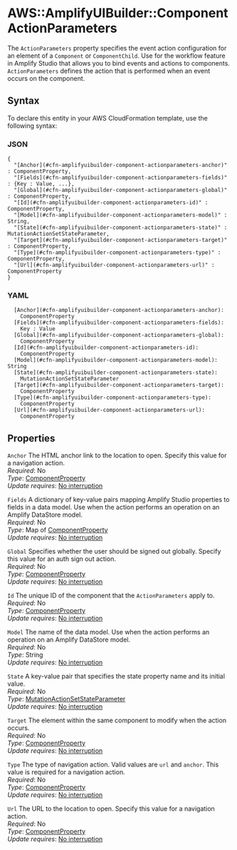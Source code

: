 # AWS::AmplifyUIBuilder::Component ActionParameters<a name="aws-properties-amplifyuibuilder-component-actionparameters"></a>

The `ActionParameters` property specifies the event action configuration for an element of a `Component` or `ComponentChild`\. Use for the workflow feature in Amplify Studio that allows you to bind events and actions to components\. `ActionParameters` defines the action that is performed when an event occurs on the component\.

## Syntax<a name="aws-properties-amplifyuibuilder-component-actionparameters-syntax"></a>

To declare this entity in your AWS CloudFormation template, use the following syntax:

### JSON<a name="aws-properties-amplifyuibuilder-component-actionparameters-syntax.json"></a>

```
{
  "[Anchor](#cfn-amplifyuibuilder-component-actionparameters-anchor)" : ComponentProperty,
  "[Fields](#cfn-amplifyuibuilder-component-actionparameters-fields)" : {Key : Value, ...},
  "[Global](#cfn-amplifyuibuilder-component-actionparameters-global)" : ComponentProperty,
  "[Id](#cfn-amplifyuibuilder-component-actionparameters-id)" : ComponentProperty,
  "[Model](#cfn-amplifyuibuilder-component-actionparameters-model)" : String,
  "[State](#cfn-amplifyuibuilder-component-actionparameters-state)" : MutationActionSetStateParameter,
  "[Target](#cfn-amplifyuibuilder-component-actionparameters-target)" : ComponentProperty,
  "[Type](#cfn-amplifyuibuilder-component-actionparameters-type)" : ComponentProperty,
  "[Url](#cfn-amplifyuibuilder-component-actionparameters-url)" : ComponentProperty
}
```

### YAML<a name="aws-properties-amplifyuibuilder-component-actionparameters-syntax.yaml"></a>

```
  [Anchor](#cfn-amplifyuibuilder-component-actionparameters-anchor):
    ComponentProperty
  [Fields](#cfn-amplifyuibuilder-component-actionparameters-fields):
    Key : Value
  [Global](#cfn-amplifyuibuilder-component-actionparameters-global):
    ComponentProperty
  [Id](#cfn-amplifyuibuilder-component-actionparameters-id):
    ComponentProperty
  [Model](#cfn-amplifyuibuilder-component-actionparameters-model): String
  [State](#cfn-amplifyuibuilder-component-actionparameters-state):
    MutationActionSetStateParameter
  [Target](#cfn-amplifyuibuilder-component-actionparameters-target):
    ComponentProperty
  [Type](#cfn-amplifyuibuilder-component-actionparameters-type):
    ComponentProperty
  [Url](#cfn-amplifyuibuilder-component-actionparameters-url):
    ComponentProperty
```

## Properties<a name="aws-properties-amplifyuibuilder-component-actionparameters-properties"></a>

`Anchor` <a name="cfn-amplifyuibuilder-component-actionparameters-anchor"></a>
The HTML anchor link to the location to open\. Specify this value for a navigation action\.  
_Required_: No  
_Type_: [ComponentProperty](aws-properties-amplifyuibuilder-component-componentproperty.md)  
_Update requires_: [No interruption](https://docs.aws.amazon.com/AWSCloudFormation/latest/UserGuide/using-cfn-updating-stacks-update-behaviors.html#update-no-interrupt)

`Fields` <a name="cfn-amplifyuibuilder-component-actionparameters-fields"></a>
A dictionary of key\-value pairs mapping Amplify Studio properties to fields in a data model\. Use when the action performs an operation on an Amplify DataStore model\.  
_Required_: No  
_Type_: Map of [ComponentProperty](aws-properties-amplifyuibuilder-component-componentproperty.md)  
_Update requires_: [No interruption](https://docs.aws.amazon.com/AWSCloudFormation/latest/UserGuide/using-cfn-updating-stacks-update-behaviors.html#update-no-interrupt)

`Global` <a name="cfn-amplifyuibuilder-component-actionparameters-global"></a>
Specifies whether the user should be signed out globally\. Specify this value for an auth sign out action\.  
_Required_: No  
_Type_: [ComponentProperty](aws-properties-amplifyuibuilder-component-componentproperty.md)  
_Update requires_: [No interruption](https://docs.aws.amazon.com/AWSCloudFormation/latest/UserGuide/using-cfn-updating-stacks-update-behaviors.html#update-no-interrupt)

`Id` <a name="cfn-amplifyuibuilder-component-actionparameters-id"></a>
The unique ID of the component that the `ActionParameters` apply to\.  
_Required_: No  
_Type_: [ComponentProperty](aws-properties-amplifyuibuilder-component-componentproperty.md)  
_Update requires_: [No interruption](https://docs.aws.amazon.com/AWSCloudFormation/latest/UserGuide/using-cfn-updating-stacks-update-behaviors.html#update-no-interrupt)

`Model` <a name="cfn-amplifyuibuilder-component-actionparameters-model"></a>
The name of the data model\. Use when the action performs an operation on an Amplify DataStore model\.  
_Required_: No  
_Type_: String  
_Update requires_: [No interruption](https://docs.aws.amazon.com/AWSCloudFormation/latest/UserGuide/using-cfn-updating-stacks-update-behaviors.html#update-no-interrupt)

`State` <a name="cfn-amplifyuibuilder-component-actionparameters-state"></a>
A key\-value pair that specifies the state property name and its initial value\.  
_Required_: No  
_Type_: [MutationActionSetStateParameter](aws-properties-amplifyuibuilder-component-mutationactionsetstateparameter.md)  
_Update requires_: [No interruption](https://docs.aws.amazon.com/AWSCloudFormation/latest/UserGuide/using-cfn-updating-stacks-update-behaviors.html#update-no-interrupt)

`Target` <a name="cfn-amplifyuibuilder-component-actionparameters-target"></a>
The element within the same component to modify when the action occurs\.  
_Required_: No  
_Type_: [ComponentProperty](aws-properties-amplifyuibuilder-component-componentproperty.md)  
_Update requires_: [No interruption](https://docs.aws.amazon.com/AWSCloudFormation/latest/UserGuide/using-cfn-updating-stacks-update-behaviors.html#update-no-interrupt)

`Type` <a name="cfn-amplifyuibuilder-component-actionparameters-type"></a>
The type of navigation action\. Valid values are `url` and `anchor`\. This value is required for a navigation action\.  
_Required_: No  
_Type_: [ComponentProperty](aws-properties-amplifyuibuilder-component-componentproperty.md)  
_Update requires_: [No interruption](https://docs.aws.amazon.com/AWSCloudFormation/latest/UserGuide/using-cfn-updating-stacks-update-behaviors.html#update-no-interrupt)

`Url` <a name="cfn-amplifyuibuilder-component-actionparameters-url"></a>
The URL to the location to open\. Specify this value for a navigation action\.  
_Required_: No  
_Type_: [ComponentProperty](aws-properties-amplifyuibuilder-component-componentproperty.md)  
_Update requires_: [No interruption](https://docs.aws.amazon.com/AWSCloudFormation/latest/UserGuide/using-cfn-updating-stacks-update-behaviors.html#update-no-interrupt)
